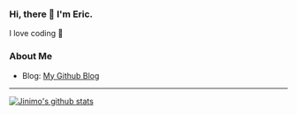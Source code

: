 ### Hi, there 👋 I'm Eric.
I love coding 💓

### About Me
- Blog: [My Github Blog](https://Jinimo.github.io.)

---
[![Jinimo's github stats](https://github-readme-stats.vercel.app/api?username=Jinimo)](https://github.com/anuraghazra/github-readme-stats)

